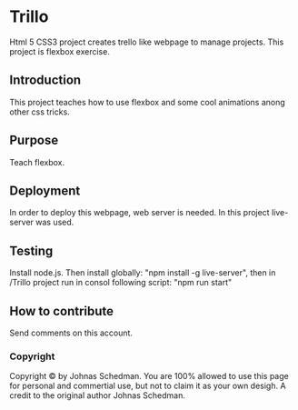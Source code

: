 # Trillo
Html 5 CSS3 project creates trello like webpage to manage projects.
This project is flexbox exercise.

## Introduction

This project teaches how to use flexbox and some cool animations anong other css tricks.

## Purpose

Teach flexbox.

## Deployment

In order to deploy this webpage, web server is needed. In this project live-server was used.

## Testing
Install node.js. Then install globally: "npm install -g live-server", then in /Trillo project run in consol following script:
"npm run start"

## How to contribute

Send comments on this account.

### Copyright
Copyright © by Johnas Schedman. 
You are 100% allowed to use this page for personal and commertial use, 
but not to claim it as your own desigh. 
A credit to the original author Johnas Schedman.
